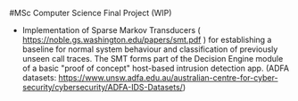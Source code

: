 #MSc Computer Science Final Project (WIP)
- Implementation of Sparse Markov Transducers ( https://noble.gs.washington.edu/papers/smt.pdf ) for establishing a baseline for normal system behaviour and classification of previously unseen call traces. The SMT forms part of the Decision Engine module of a basic  "proof of concept" host-based intrusion detection app. (ADFA datasets: https://www.unsw.adfa.edu.au/australian-centre-for-cyber-security/cybersecurity/ADFA-IDS-Datasets/) 
